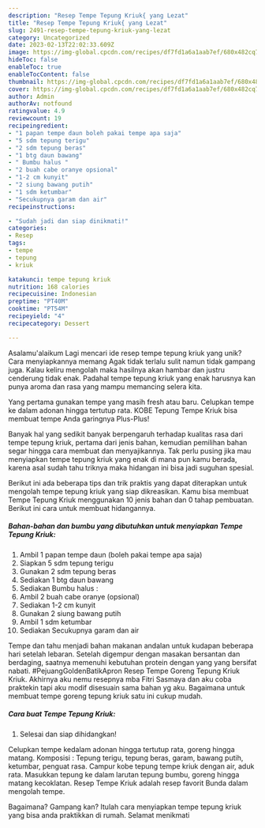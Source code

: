 ```yaml
---
description: "Resep Tempe Tepung Kriuk{ yang Lezat"
title: "Resep Tempe Tepung Kriuk{ yang Lezat"
slug: 2491-resep-tempe-tepung-kriuk-yang-lezat
category: Uncategorized
date: 2023-02-13T22:02:33.609Z
image: https://img-global.cpcdn.com/recipes/df7fd1a6a1aab7ef/680x482cq70/tempe-tepung-kriuk-foto-resep-utama.jpg
hideToc: false
enableToc: true
enableTocContent: false
thumbnail: https://img-global.cpcdn.com/recipes/df7fd1a6a1aab7ef/680x482cq70/tempe-tepung-kriuk-foto-resep-utama.jpg
cover: https://img-global.cpcdn.com/recipes/df7fd1a6a1aab7ef/680x482cq70/tempe-tepung-kriuk-foto-resep-utama.jpg
author: Admin
authorAv: notfound
ratingvalue: 4.9
reviewcount: 19
recipeingredient:
- "1 papan tempe daun boleh pakai tempe apa saja"
- "5 sdm tepung terigu"
- "2 sdm tepung beras"
- "1 btg daun bawang"
- " Bumbu halus "
- "2 buah cabe oranye opsional"
- "1-2 cm kunyit"
- "2 siung bawang putih"
- "1 sdm ketumbar"
- "Secukupnya garam dan air"
recipeinstructions:

- "Sudah jadi dan siap dinikmati!"
categories:
- Resep
tags:
- tempe
- tepung
- kriuk

katakunci: tempe tepung kriuk 
nutrition: 168 calories
recipecuisine: Indonesian
preptime: "PT40M"
cooktime: "PT54M"
recipeyield: "4"
recipecategory: Dessert

---
```



Asalamu'alaikum Lagi mencari ide resep tempe tepung kriuk yang unik? Cara menyiapkannya memang Agak tidak terlalu sulit namun tidak gampang juga. Kalau keliru mengolah maka hasilnya akan hambar dan justru cenderung tidak enak. Padahal tempe tepung kriuk yang enak harusnya kan punya aroma dan rasa yang mampu memancing selera kita.


Yang pertama gunakan tempe yang masih fresh atau baru. Celupkan tempe ke dalam adonan hingga tertutup rata. KOBE Tepung Tempe Kriuk bisa membuat tempe Anda garingnya Plus-Plus!

Banyak hal yang sedikit banyak berpengaruh terhadap kualitas rasa dari tempe tepung kriuk, pertama dari jenis bahan, kemudian pemilihan bahan segar hingga cara membuat dan menyajikannya. Tak perlu pusing jika mau menyiapkan tempe tepung kriuk yang enak di mana pun kamu berada, karena asal sudah tahu triknya maka hidangan ini bisa jadi suguhan spesial.


Berikut ini ada beberapa tips dan trik praktis yang dapat diterapkan untuk mengolah tempe tepung kriuk yang siap dikreasikan. Kamu bisa membuat Tempe Tepung Kriuk menggunakan 10 jenis bahan dan 0 tahap pembuatan. Berikut ini cara untuk membuat hidangannya.

<!--inarticleads1-->

##### Bahan-bahan dan bumbu yang dibutuhkan untuk menyiapkan Tempe Tepung Kriuk:

1. Ambil 1 papan tempe daun (boleh pakai tempe apa saja)
1. Siapkan 5 sdm tepung terigu
1. Gunakan 2 sdm tepung beras
1. Sediakan 1 btg daun bawang
1. Sediakan  Bumbu halus :
1. Ambil 2 buah cabe oranye (opsional)
1. Sediakan 1-2 cm kunyit
1. Gunakan 2 siung bawang putih
1. Ambil 1 sdm ketumbar
1. Sediakan Secukupnya garam dan air


Tempe dan tahu menjadi bahan makanan andalan untuk kudapan beberapa hari setelah lebaran. Setelah digempur dengan masakan bersantan dan berdaging, saatnya memenuhi kebutuhan protein dengan yang yang bersifat nabati. #PejuangGoldenBatikApron Resep Tempe Goreng Tepung Kriuk Kriuk. Akhirnya aku nemu resepnya mba Fitri Sasmaya dan aku coba praktekin tapi aku modif disesuain sama bahan yg aku. Bagaimana untuk membuat tempe goreng tepung kriuk satu ini cukup mudah. 

<!--inarticleads2-->

##### Cara buat Tempe Tepung Kriuk:


1. Selesai dan siap dihidangkan!

Celupkan tempe kedalam adonan hingga tertutup rata, goreng hingga matang. Komposisi : Tepung terigu, tepung beras, garam, bawang putih, ketumbar, penguat rasa. Campur kobe tepung tempe kriuk dengan air, aduk rata. Masukkan tepung ke dalam larutan tepung bumbu, goreng hingga matang kecoklatan. Resep Tempe Kriuk adalah resep favorit Bunda dalam mengolah tempe. 

Bagaimana? Gampang kan? Itulah cara menyiapkan tempe tepung kriuk yang bisa anda praktikkan di rumah. Selamat menikmati
